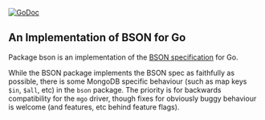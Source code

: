 [![GoDoc](https://godoc.org/github.com/almanzharoz/mgo/bson?status.svg)](https://godoc.org/github.com/almanzharoz/mgo/bson)

An Implementation of BSON for Go
--------------------------------

Package bson is an implementation of the [BSON specification](http://bsonspec.org) for Go.

While the BSON package implements the BSON spec as faithfully as possible, there
is some MongoDB specific behaviour (such as map keys `$in`, `$all`, etc) in the
`bson` package. The priority is for backwards compatibility for the `mgo`
driver, though fixes for obviously buggy behaviour is welcome (and features, etc
behind feature flags).
